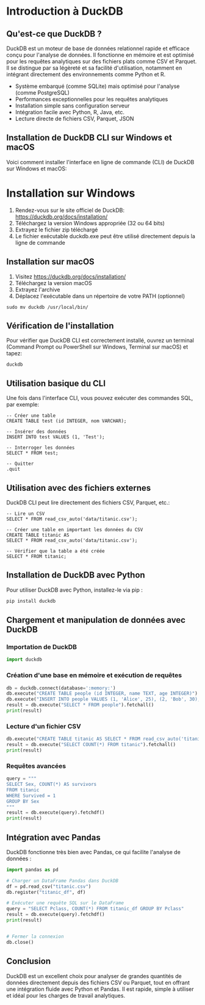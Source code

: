 # Introduction à DuckDB

## Qu'est-ce que DuckDB ?
DuckDB est un moteur de base de données relationnel rapide et efficace conçu pour l'analyse de données. Il fonctionne en mémoire et est optimisé pour les requêtes analytiques sur des fichiers plats comme CSV et Parquet. Il se distingue par sa légèreté et sa facilité d'utilisation, notamment en intégrant directement des environnements comme Python et R.

* Système embarqué (comme SQLite) mais optimisé pour l'analyse (comme PostgreSQL)
* Performances exceptionnelles pour les requêtes analytiques
* Installation simple sans configuration serveur
* Intégration facile avec Python, R, Java, etc.
* Lecture directe de fichiers CSV, Parquet, JSON


## Installation de DuckDB CLI sur Windows et macOS
Voici comment installer l'interface en ligne de commande (CLI) de DuckDB sur Windows et macOS:
# Installation sur Windows
1. Rendez-vous sur le site officiel de DuckDB: https://duckdb.org/docs/installation/
2. Téléchargez la version Windows appropriée (32 ou 64 bits)
3. Extrayez le fichier zip téléchargé
4. Le fichier exécutable duckdb.exe peut être utilisé directement depuis la ligne de commande

## Installation sur macOS
1. Visitez https://duckdb.org/docs/installation/
2. Téléchargez la version macOS
3. Extrayez l'archive
4. Déplacez l'exécutable dans un répertoire de votre PATH (optionnel)

```
sudo mv duckdb /usr/local/bin/
```

## Vérification de l'installation
Pour vérifier que DuckDB CLI est correctement installé, ouvrez un terminal (Command Prompt ou PowerShell sur Windows, Terminal sur macOS) et tapez:

```
duckdb
```

## Utilisation basique du CLI
Une fois dans l'interface CLI, vous pouvez exécuter des commandes SQL, par exemple:
```
-- Créer une table
CREATE TABLE test (id INTEGER, nom VARCHAR);

-- Insérer des données
INSERT INTO test VALUES (1, 'Test');

-- Interroger les données
SELECT * FROM test;

-- Quitter
.quit
```

## Utilisation avec des fichiers externes
DuckDB CLI peut lire directement des fichiers CSV, Parquet, etc.:
```
-- Lire un CSV
SELECT * FROM read_csv_auto('data/titanic.csv');

-- Créer une table en important les données du CSV
CREATE TABLE titanic AS 
SELECT * FROM read_csv_auto('data/titanic.csv');

-- Vérifier que la table a été créée
SELECT * FROM titanic;
```

## Installation de DuckDB avec Python
Pour utiliser DuckDB avec Python, installez-le via pip :

```sh
pip install duckdb
```

## Chargement et manipulation de données avec DuckDB

### Importation de DuckDB
```python
import duckdb
```

### Création d'une base en mémoire et exécution de requêtes
```python
db = duckdb.connect(database=':memory:')
db.execute("CREATE TABLE people (id INTEGER, name TEXT, age INTEGER)")
db.execute("INSERT INTO people VALUES (1, 'Alice', 25), (2, 'Bob', 30), (3, 'Charlie', 35)")
result = db.execute("SELECT * FROM people").fetchall()
print(result)
```

### Lecture d'un fichier CSV
```python
db.execute("CREATE TABLE titanic AS SELECT * FROM read_csv_auto('titanic.csv')")
result = db.execute("SELECT COUNT(*) FROM titanic").fetchall()
print(result)
```

### Requêtes avancées
```python
query = """
SELECT Sex, COUNT(*) AS survivors
FROM titanic
WHERE Survived = 1
GROUP BY Sex
"""
result = db.execute(query).fetchdf()
print(result)
```

## Intégration avec Pandas
DuckDB fonctionne très bien avec Pandas, ce qui facilite l'analyse de données :

```python
import pandas as pd

# Charger un DataFrame Pandas dans DuckDB
df = pd.read_csv("titanic.csv")
db.register("titanic_df", df)

# Exécuter une requête SQL sur le DataFrame
query = "SELECT Pclass, COUNT(*) FROM titanic_df GROUP BY Pclass"
result = db.execute(query).fetchdf()
print(result)


# Fermer la connexion
db.close()
```




## Conclusion
DuckDB est un excellent choix pour analyser de grandes quantités de données directement depuis des fichiers CSV ou Parquet, tout en offrant une intégration fluide avec Python et Pandas. Il est rapide, simple à utiliser et idéal pour les charges de travail analytiques.


